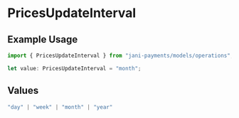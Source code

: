 # PricesUpdateInterval

## Example Usage

```typescript
import { PricesUpdateInterval } from "jani-payments/models/operations";

let value: PricesUpdateInterval = "month";
```

## Values

```typescript
"day" | "week" | "month" | "year"
```